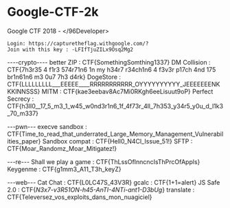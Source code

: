 # Google-CTF-2k

Google CTF 2018 - </96Developer>

    Login: https://capturetheflag.withgoogle.com/?
    Join with this key : -LFIfTjuZILx9Osq2Mg2

----crypto----
        better ZIP : CTF{SomethingSomthing1337}
        DM Collision : CTF{7h3r35 4 f1r3 574r71n6 1n my h34r7 r34ch1n6 4 f3v3r p17ch 4nd 175 br1n61n6 m3 0u7 7h3 d4rk}
        DogeStore : CTF{LLLLLLLLL___EEEEE____RRRRRRRRRRR_OYYYYYYYYYY_JEEEEEEENKKKINNSSS}
        MITM : CTF{kae3eebav8Ac7Mi0RKgh6eeLisuut9oP}
        Perfect Secrecy : CTF{h3ll0__17_5_m3_1_w45_w0nd3r1n6_1f_4f73r_4ll_7h353_y34r5_y0u_d_l1k3_70_m337}

---pwn---
        execve sandbox : CTF{Time_to_read_that_underrated_Large_Memory_Management_Vulnerabilities_paper}
        Sandbox compat : CTF{Hell0_N4Cl_Issue_51!}
        SFTP : CTF{Moar_Randomz_Moar_Mitigatez!}

---re---
        Shall we play a game : CTF{ThLssOfInncncIsThPrcOfAppls}
        Keygenme : CTF{g1mm3_A11_T3h_keyZ}

---web---
        Cat Chat : CTF{L0LC47S_43V3R}
        gcalc : CTF{1+1=alert}
        JS Safe 2.0 : CTF{_N3x7-v3R51ON-h45-AnTI-4NTi-ant1-D3bUg_}
        translate : CTF{Televersez_vos_exploits_dans_mon_nuagiciel}
